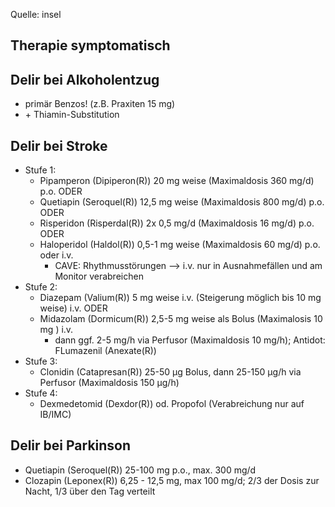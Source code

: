 Quelle: insel

Therapie symptomatisch
--
Delir bei Alkoholentzug
--
- primär Benzos! (z.B. Praxiten 15 mg)
- \+ Thiamin-Substitution

Delir bei Stroke
--
- Stufe 1:
	- Pipamperon (Dipiperon(R)) 20 mg weise (Maximaldosis 360 mg/d) p.o. ODER
	- Quetiapin (Seroquel(R)) 12,5 mg weise (Maximaldosis 800 mg/d) p.o. ODER
	- Risperidon (Risperdal(R)) 2x 0,5 mg/d (Maximaldosis 16 mg/d) p.o. ODER
	- Haloperidol (Haldol(R)) 0,5-1 mg weise (Maximaldosis 60 mg/d) p.o. oder i.v.
		- CAVE: Rhythmusstörungen --> i.v. nur in Ausnahmefällen und am Monitor verabreichen
- Stufe 2:
	- Diazepam (Valium(R)) 5 mg weise i.v. (Steigerung möglich bis 10 mg weise) i.v. ODER
	- Midazolam (Dormicum(R)) 2,5-5 mg weise als Bolus (Maximalosis 10 mg ) i.v.
		- dann ggf. 2-5 mg/h via Perfusor (Maximaldosis 10 mg/h); Antidot: FLumazenil (Anexate(R))
- Stufe 3:
	- Clonidin (Catapresan(R)) 25-50 µg Bolus, dann 25-150 µg/h via Perfusor (Maximaldosis 150 µg/h)
- Stufe 4:
	- Dexmedetomid (Dexdor(R)) od. Propofol (Verabreichung nur auf IB/IMC)

Delir bei Parkinson
--
- Quetiapin (Seroquel(R)) 25-100 mg p.o., max. 300 mg/d
- Clozapin (Leponex(R)) 6,25 - 12,5 mg, max 100 mg/d; 2/3 der Dosis zur Nacht, 1/3 über den Tag verteilt

